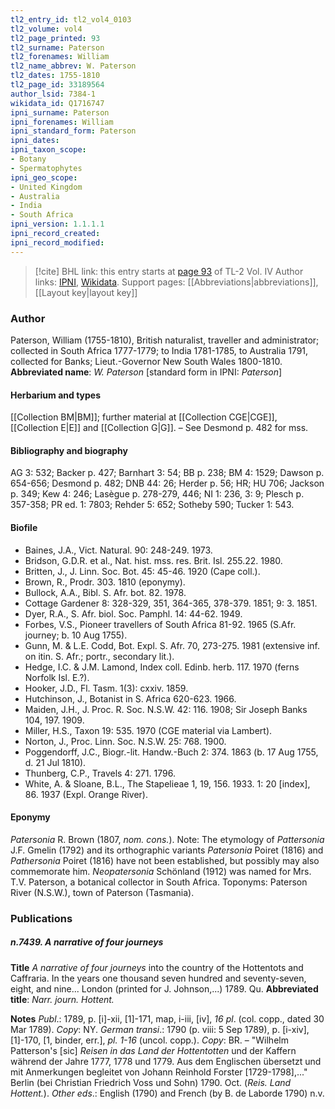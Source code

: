 ```yaml
---
tl2_entry_id: tl2_vol4_0103
tl2_volume: vol4
tl2_page_printed: 93
tl2_surname: Paterson
tl2_forenames: William
tl2_name_abbrev: W. Paterson
tl2_dates: 1755-1810
tl2_page_id: 33189564
author_lsid: 7384-1
wikidata_id: Q1716747
ipni_surname: Paterson
ipni_forenames: William
ipni_standard_form: Paterson
ipni_dates: 
ipni_taxon_scope: 
- Botany
- Spermatophytes
ipni_geo_scope: 
- United Kingdom
- Australia
- India
- South Africa
ipni_version: 1.1.1.1
ipni_record_created: 
ipni_record_modified:
---
```


> [!cite] BHL link: this entry starts at [page 93](https://www.biodiversitylibrary.org/page/33189564) of TL-2 Vol. IV
> Author links: [IPNI](https://www.ipni.org/a/7384-1), [Wikidata](https://www.wikidata.org/wiki/Q1716747). Support pages: [[Abbreviations|abbreviations]], [[Layout key|layout key]]

### Author

Paterson, William (1755-1810), British naturalist, traveller and administrator; collected in South Africa 1777-1779; to India 1781-1785, to Australia 1791, collected for Banks; Lieut.-Governor New South Wales 1800-1810. 
**Abbreviated name**: *W. Paterson* \[standard form in IPNI: *Paterson*\]

#### Herbarium and types

[[Collection BM|BM]]; further material at [[Collection CGE|CGE]], [[Collection E|E]] and [[Collection G|G]]. – See Desmond p. 482 for mss.

#### Bibliography and biography

AG 3: 532; Backer p. 427; Barnhart 3: 54; BB p. 238; BM 4: 1529; Dawson p. 654-656; Desmond p. 482; DNB 44: 26; Herder p. 56; HR; HU 706; Jackson p. 349; Kew 4: 246; Lasègue p. 278-279, 446; NI 1: 236, 3: 9; Plesch p. 357-358; PR ed. 1: 7803; Rehder 5: 652; Sotheby 590; Tucker 1: 543.

#### Biofile

- Baines, J.A., Vict. Natural. 90: 248-249. 1973.
- Bridson, G.D.R. et al., Nat. hist. mss. res. Brit. Isl. 255.22. 1980.
- Britten, J., J. Linn. Soc. Bot. 45: 45-46. 1920 (Cape coll.).
- Brown, R., Prodr. 303. 1810 (eponymy).
- Bullock, A.A., Bibl. S. Afr. bot. 82. 1978.
- Cottage Gardener 8: 328-329, 351, 364-365, 378-379. 1851; 9: 3. 1851.
- Dyer, R.A., S. Afr. biol. Soc. Pamphl. 14: 44-62. 1949.
- Forbes, V.S., Pioneer travellers of South Africa 81-92. 1965 (S.Afr. journey; b. 10 Aug 1755).
- Gunn, M. & L.E. Codd, Bot. Expl. S. Afr. 70, 273-275. 1981 (extensive inf. on itin. S. Afr.; portr., secondary lit.).
- Hedge, I.C. & J.M. Lamond, Index coll. Edinb. herb. 117. 1970 (ferns Norfolk Isl. E.?).
- Hooker, J.D., Fl. Tasm. 1(3): cxxiv. 1859.
- Hutchinson, J., Botanist in S. Africa 620-623. 1966.
- Maiden, J.H., J. Proc. R. Soc. N.S.W. 42: 116. 1908; Sir Joseph Banks 104, 197. 1909.
- Miller, H.S., Taxon 19: 535. 1970 (CGE material via Lambert).
- Norton, J., Proc. Linn. Soc. N.S.W. 25: 768. 1900.
- Poggendorff, J.C., Biogr.-lit. Handw.-Buch 2: 374. 1863 (b. 17 Aug 1755, d. 21 Jul 1810).
- Thunberg, C.P., Travels 4: 271. 1796.
- White, A. & Sloane, B.L., The Stapelieae 1, 19, 156. 1933. 1: 20 \[index\], 86. 1937 (Expl. Orange River).

#### Eponymy

*Patersonia* R. Brown (1807, *nom. cons.*). Note: The etymology of *Pattersonia* J.F. Gmelin (1792) and its orthographic variants *Patersonia* Poiret (1816) and *Pathersonia* Poiret (1816) have not been established, but possibly may also commemorate him. *Neopatersonia* Schönland (1912) was named for Mrs. T.V. Paterson, a botanical collector in South Africa. Toponyms: Paterson River (N.S.W.), town of Paterson (Tasmania).

### Publications

##### n.7439. A narrative of four journeys

**Title**
*A narrative of four journeys* into the country of the Hottentots and Caffraria. In the years one thousand seven hundred and seventy-seven, eight, and nine... London (printed for J. Johnson,...) 1789. Qu.
**Abbreviated title**: *Narr. journ. Hottent.*

**Notes**
*Publ*.: 1789, p. \[i\]-xii, \[1\]-171, map, i-iii, \[iv\], *16 pl*. (col. copp., dated 30 Mar 1789).
*Copy*: NY.
*German transi*.: 1790 (p. viii: 5 Sep 1789), p. \[i-xiv\], \[1\]-170, \[1, binder, err.\], *pl. 1-16* (uncol. copp.). *Copy*: BR. – "Wilhelm Patterson's \[sic\] *Reisen in das Land der Hottentotten* und der Kaffern während der Jahre 1777, 1778 und 1779. Aus dem Englischen übersetzt und mit Anmerkungen begleitet von Johann Reinhold Forster \[1729-1798\],..." Berlin (bei Christian Friedrich Voss und Sohn) 1790. Oct. (*Reis. Land Hottent.*).
*Other eds*.: English (1790) and French (by B. de Laborde 1790) n.v.

